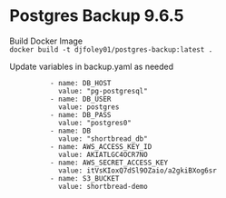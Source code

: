 # Postgres Backup 9.6.5  
  
Build Docker Image  
```docker build -t djfoley01/postgres-backup:latest .```  
  
Update variables in backup.yaml as needed  
  
              - name: DB_HOST  
                value: "pg-postgresql"  
              - name: DB_USER  
                value: postgres  
              - name: DB_PASS  
                value: "postgres0"  
              - name: DB  
                value: "shortbread_db"  
              - name: AWS_ACCESS_KEY_ID  
                value: AKIATLGC4OCR7NO  
              - name: AWS_SECRET_ACCESS_KEY  
                value: itVsKIoxQ7dSl9OZaio/a2gkiBXog6sr  
              - name: S3_BUCKET  
                value: shortbread-demo  
